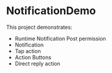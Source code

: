 <h1>NotificationDemo</h1>

This project demonstrates:
- Runtime Notification Post permission
- Notification
- Tap action
- Action Buttons
- Direct reply action